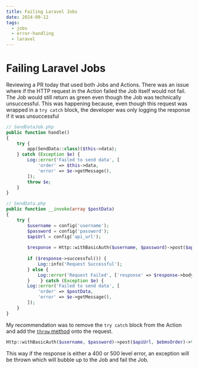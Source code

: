 ```yaml
---
title: Failing Laravel Jobs
date: 2024-09-12
tags:
  - jobs
  - error-handling
  - laravel
---
```

# Failing Laravel Jobs
Reviewing a PR today that used both Jobs and Actions. There was an issue where if the HTTP request in the Action failed the Job itself would not fail. The Job would still return as green even though the Job was technically unsuccessful. This was happening because, even though this request was wrapped in a `try catch` block, the developer was only logging the response if it was unsuccessful 
```php
// SendDataJob.php
public function handle()  
{  
    try {  
        app(SendData::class)($this->data);  
    } catch (Exception $e) {  
        Log::error('Failed to send data', [  
            'order' => $this->data,  
            'error' => $e->getMessage(),  
        ]);  
        throw $e;  
    }
}

// SendData.php
public function __invoke(array $postData)  
{  
    try {  
        $username = config('username');  
        $password = config('password');  
        $apiUrl = config('api_url');  
  
        $response = Http::withBasicAuth($username, $password)->post($apiUrl, $postData);  
  
        if ($response->successful()) {  
            Log::info('Request Successful');  
        } else {  
            Log::error('Request Failed', ['response' => $response->body()]);  
        }    } catch (Exception $e) {  
        Log::error('Failed to send data', [  
            'order' => $postData,  
            'error' => $e->getMessage(),  
        ]);
	}
}
```

My recommendation was to remove the `try catch` block from the Action and add the [`throw` method](https://laravel.com/docs/11.x/http-client#throwing-exceptions) onto the request. 
```php
Http::withBasicAuth($username, $password)->post($apiUrl, $ebmsOrder)->throw();
```
This way if the response is either a 400 or 500 level error, an exception will be thrown which will bubble up to the Job and fail the Job. 